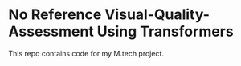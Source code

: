 # No Reference Visual-Quality-Assessment Using Transformers
This repo contains code for my M.tech project. 
